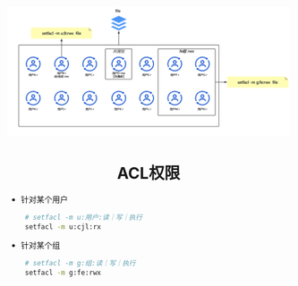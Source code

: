 <div align="center">
  <img
  src="https://github.com/jaylenchan/learning-summary/blob/main/pic/linux-acl%E6%9D%83%E9%99%90.png?raw=true" alt="ACL权限"/>
  <h1 align="center">
  ACL权限
  </h1>
</div>

- 针对某个用户
  
  ```sh
   # setfacl -m u:用户:读｜写｜执行
   setfacl -m u:cjl:rx 
  ```

- 针对某个组

  ```sh
   # setfacl -m g:组:读｜写｜执行
   setfacl -m g:fe:rwx
  ```
